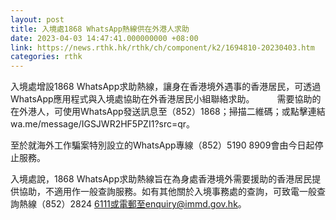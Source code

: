 ```yaml
---
layout: post
title: 入境處1868 WhatsApp熱線供在外港人求助
date: 2023-04-03 14:47:41.000000000 +08:00
link: https://news.rthk.hk/rthk/ch/component/k2/1694810-20230403.htm
categories: rthk
---
```


入境處增設1868 WhatsApp求助熱線，讓身在香港境外遇事的香港居民，可透過WhatsApp應用程式與入境處協助在外香港居民小組聯絡求助。
　　 
需要協助的在外港人，可使用WhatsApp發送訊息至（852）1868；掃描二維碼；或點擊連結wa.me/message/IGSJWR2HF5PZI1?src=qr。

至於就海外工作騙案特別設立的WhatsApp專線（852）5190 8909會由今日起停止服務。

入境處說，1868 WhatsApp求助熱線旨在為身處香港境外需要援助的香港居民提供協助，不適用作一般查詢服務。如有其他關於入境事務處的查詢，可致電一般查詢熱線（852）2824 6111或電郵至enquiry@immd.gov.hk。

